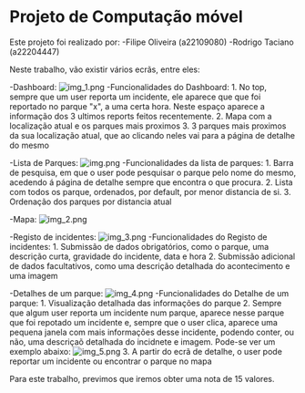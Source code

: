 # Projeto de Computação móvel

Este projeto foi realizado por:
-Filipe Oliveira (a22109080)
-Rodrigo Taciano (a22204447)


Neste trabalho, vão existir vários ecrãs, entre eles:

-Dashboard:
![img_1.png](imagesReadMe/img_1.png)
    -Funcionalidades do Dashboard:
        1. No top, sempre que um user reporta um incidente, ele aparece que que foi reportado no parque "x",
        a uma certa hora. Neste espaço aparece a informação dos 3 ultimos reports feitos recentemente.
        2. Mapa com a localização atual e os parques mais proximos
        3. 3 parques mais proximos da sua localização atual, que ao clicando neles vai para a página de detalhe do mesmo

-Lista de Parques:
![img.png](imagesReadMe/img.png)
    -Funcionalidades da lista de parques:
        1. Barra de pesquisa, em que o user pode pesquisar o parque pelo nome do mesmo, acedendo á página de 
        detalhe sempre que encontra o que procura.
        2. Lista com todos os parque, ordenados, por default, por menor distancia de si.
        3. Ordenação dos parques por distancia atual

-Mapa:
![img_2.png](imagesReadMe/img_2.png)

-Registo de incidentes:
![img_3.png](imagesReadMe/img_3.png)
    -Funcionalidades do Registo de incidentes:
        1. Submissão de dados obrigatórios, como o parque, uma descrição curta, gravidade do incidente, data e hora
        2. Submissão adicional de dados facultativos, como uma descrição detalhada do acontecimento e uma imagem

-Detalhes de um parque:
![img_4.png](imagesReadMe/img_4.png)
    -Funcionalidades do Detalhe de um parque:
        1. Visualização detalhada das informações do parque
        2. Sempre que algum user reporta um incidente num parque, aparece nesse parque que foi 
        repotado um incidente e, sempre que o user clica, aparece uma pequena janela com mais informações 
        desse incidente, podendo conter, ou não, uma descriçaõ detalhada do incidnete e imagem. 
        Pode-se ver um exemplo abaixo:
        ![img_5.png](imagesReadMe/img_5.png)
        3. A partir do ecrã de detalhe, o user pode reportar um incidente ou encontrar o parque no mapa

Para este trabalho, previmos que iremos obter uma nota de 15 valores.





